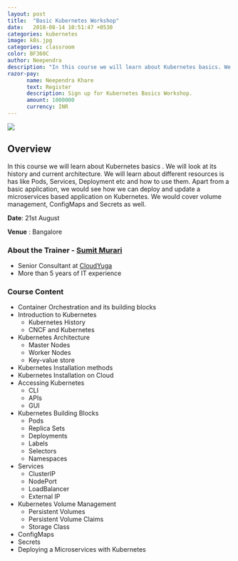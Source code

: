 ```yaml
---
layout: post
title:  "Basic Kubernetes Workshop"
date:   2018-08-14 10:51:47 +0530
categories: kubernetes 
image: k8s.jpg
categories: classroom 
color: BF360C
author: Neependra
description: "In this course we will learn about Kubernetes basics. We will look at its history and current architecture. We will learn about different resources is has like Pods, Services, Deployment etc and how to use them."
razor-pay:
      name: Neependra Khare
      text: Register 
      description: Sign up for Kubernetes Basics Workshop.
      amount: 1000000 
      currency: INR
---
```


 ![]({{site.baseurl}}/images/trainings/k8s.jpg)
 
## **Overview** 
In this course we will learn about Kubernetes basics . We will look at its history and current architecture. We will learn about different resources is has like Pods, Services, Deployment etc and how to use them. Apart from a basic application, we would see how we can deploy and update a microservices based application on Kubernetes. We would cover volume management, ConfigMaps and Secrets as well.
 
 **Date**: 21st August 
 
 **Venue** : Bangalore
 
### **About the Trainer - [Sumit Murari](https://twitter.com/neependra)** 
- Senior Consultant at [CloudYuga](http://cloudyuga.guru/)
- More than 5 years of IT experience  


### **Course Content** 
   * Container Orchestration and its building blocks
  * Introduction to Kubernetes
      * Kubernetes History 
      * CNCF and Kubernetes
  * Kubernetes Architecture 
      * Master Nodes
      * Worker Nodes
      * Key-value store
  * Kubernetes Installation methods
  * Kubernetes Installation on Cloud
  * Accessing Kubernetes 
      * CLI
      * APIs
      * GUI
  * Kubernetes Building Blocks 
      * Pods
      * Replica Sets
      * Deployments
      * Labels
      * Selectors
      * Namespaces
  * Services
      * ClusterIP
      * NodePort
      * LoadBalancer
      * External IP
  * Kubernetes Volume Management 
      * Persistent Volumes
      * Persistent Volume Claims
      * Storage Class
  * ConfigMaps
  * Secrets
  * Deploying a Microservices with Kubernetes